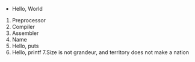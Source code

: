  - Hello, World
1. Preprocessor
2. Compiler
3. Assembler
4. Name
5. Hello, puts
6. Hello, printf
7.Size is not grandeur, and territory does not make a nation

